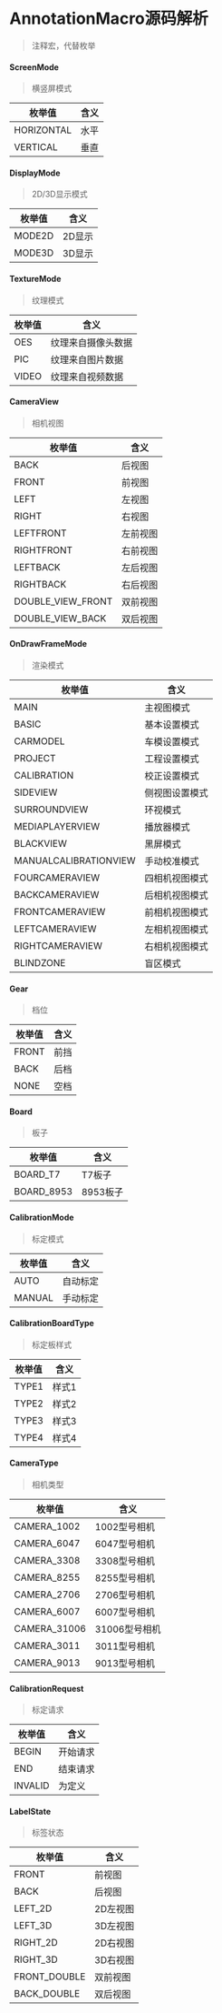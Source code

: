 # AnnotationMacro源码解析

> 注释宏，代替枚举

#### ScreenMode

> 横竖屏模式

| 枚举值     | 含义 |
| ---------- | ---- |
| HORIZONTAL | 水平 |
| VERTICAL   | 垂直 |

#### DisplayMode

> 2D/3D显示模式

| 枚举值 | 含义   |
| ------ | ------ |
| MODE2D | 2D显示 |
| MODE3D | 3D显示 |

#### TextureMode

> 纹理模式

| 枚举值 | 含义               |
| ------ | ------------------ |
| OES    | 纹理来自摄像头数据 |
| PIC    | 纹理来自图片数据   |
| VIDEO  | 纹理来自视频数据   |

#### CameraView

> 相机视图

| 枚举值            | 含义     |
| ----------------- | -------- |
| BACK              | 后视图   |
| FRONT             | 前视图   |
| LEFT              | 左视图   |
| RIGHT             | 右视图   |
| LEFTFRONT         | 左前视图 |
| RIGHTFRONT        | 右前视图 |
| LEFTBACK          | 左后视图 |
| RIGHTBACK         | 右后视图 |
| DOUBLE_VIEW_FRONT | 双前视图 |
| DOUBLE_VIEW_BACK  | 双后视图 |

#### OnDrawFrameMode

> 渲染模式

| 枚举值                | 含义           |
| --------------------- | -------------- |
| MAIN                  | 主视图模式     |
| BASIC                 | 基本设置模式   |
| CARMODEL              | 车模设置模式   |
| PROJECT               | 工程设置模式   |
| CALIBRATION           | 校正设置模式   |
| SIDEVIEW              | 侧视图设置模式 |
| SURROUNDVIEW          | 环视模式       |
| MEDIAPLAYERVIEW       | 播放器模式     |
| BLACKVIEW             | 黑屏模式       |
| MANUALCALIBRATIONVIEW | 手动校准模式   |
| FOURCAMERAVIEW        | 四相机视图模式 |
| BACKCAMERAVIEW        | 后相机视图模式 |
| FRONTCAMERAVIEW       | 前相机视图模式 |
| LEFTCAMERAVIEW        | 左相机视图模式 |
| RIGHTCAMERAVIEW       | 右相机视图模式 |
| BLINDZONE             | 盲区模式       |

#### Gear

> 档位

| 枚举值 | 含义 |
| ------ | ---- |
| FRONT  | 前挡 |
| BACK   | 后档 |
| NONE   | 空档 |

#### Board

> 板子

| 枚举值     | 含义     |
| ---------- | -------- |
| BOARD_T7   | T7板子   |
| BOARD_8953 | 8953板子 |

#### CalibrationMode

> 标定模式

| 枚举值 | 含义     |
| ------ | -------- |
| AUTO   | 自动标定 |
| MANUAL | 手动标定 |

#### CalibrationBoardType

> 标定板样式

| 枚举值 | 含义  |
| ------ | ----- |
| TYPE1  | 样式1 |
| TYPE2  | 样式2 |
| TYPE3  | 样式3 |
| TYPE4  | 样式4 |

#### CameraType

> 相机类型

| 枚举值       | 含义          |
| ------------ | ------------- |
| CAMERA_1002  | 1002型号相机  |
| CAMERA_6047  | 6047型号相机  |
| CAMERA_3308  | 3308型号相机  |
| CAMERA_8255  | 8255型号相机  |
| CAMERA_2706  | 2706型号相机  |
| CAMERA_6007  | 6007型号相机  |
| CAMERA_31006 | 31006型号相机 |
| CAMERA_3011  | 3011型号相机  |
| CAMERA_9013  | 9013型号相机  |

#### CalibrationRequest

> 标定请求

| 枚举值  | 含义     |
| ------- | -------- |
| BEGIN   | 开始请求 |
| END     | 结束请求 |
| INVALID | 为定义   |

#### LabelState

> 标签状态

| 枚举值       | 含义     |
| ------------ | -------- |
| FRONT        | 前视图   |
| BACK         | 后视图   |
| LEFT_2D      | 2D左视图 |
| LEFT_3D      | 3D左视图 |
| RIGHT_2D     | 2D右视图 |
| RIGHT_3D     | 3D右视图 |
| FRONT_DOUBLE | 双前视图 |
| BACK_DOUBLE  | 双后视图 |



